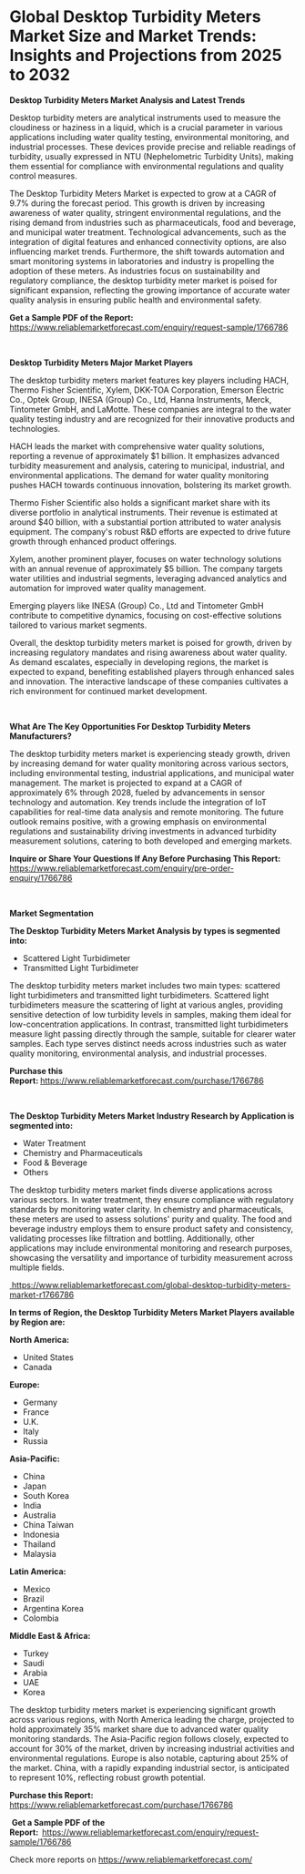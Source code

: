 <p><h1>Global Desktop Turbidity Meters Market Size and Market Trends: Insights and Projections from 2025 to 2032</h1></p><p><strong>Desktop Turbidity Meters Market Analysis and Latest Trends</strong></p>
<p><p>Desktop turbidity meters are analytical instruments used to measure the cloudiness or haziness in a liquid, which is a crucial parameter in various applications including water quality testing, environmental monitoring, and industrial processes. These devices provide precise and reliable readings of turbidity, usually expressed in NTU (Nephelometric Turbidity Units), making them essential for compliance with environmental regulations and quality control measures.</p><p>The Desktop Turbidity Meters Market is expected to grow at a CAGR of 9.7% during the forecast period. This growth is driven by increasing awareness of water quality, stringent environmental regulations, and the rising demand from industries such as pharmaceuticals, food and beverage, and municipal water treatment. Technological advancements, such as the integration of digital features and enhanced connectivity options, are also influencing market trends. Furthermore, the shift towards automation and smart monitoring systems in laboratories and industry is propelling the adoption of these meters. As industries focus on sustainability and regulatory compliance, the desktop turbidity meter market is poised for significant expansion, reflecting the growing importance of accurate water quality analysis in ensuring public health and environmental safety.</p></p>
<p><strong>Get a Sample PDF of the Report:&nbsp;</strong> <a href="https://www.reliablemarketforecast.com/enquiry/request-sample/1766786?utm_campaign=2253&utm_medium=2&utm_source=Github&utm_content=ia&utm_term=27022025&utm_id=desktop-turbidity-meters">https://www.reliablemarketforecast.com/enquiry/request-sample/1766786</a></p>
<p>&nbsp;</p>
<p><strong>Desktop Turbidity Meters Major Market Players</strong></p>
<p><p>The desktop turbidity meters market features key players including HACH, Thermo Fisher Scientific, Xylem, DKK-TOA Corporation, Emerson Electric Co., Optek Group, INESA (Group) Co., Ltd, Hanna Instruments, Merck, Tintometer GmbH, and LaMotte. These companies are integral to the water quality testing industry and are recognized for their innovative products and technologies.</p><p>HACH leads the market with comprehensive water quality solutions, reporting a revenue of approximately $1 billion. It emphasizes advanced turbidity measurement and analysis, catering to municipal, industrial, and environmental applications. The demand for water quality monitoring pushes HACH towards continuous innovation, bolstering its market growth.</p><p>Thermo Fisher Scientific also holds a significant market share with its diverse portfolio in analytical instruments. Their revenue is estimated at around $40 billion, with a substantial portion attributed to water analysis equipment. The company's robust R&D efforts are expected to drive future growth through enhanced product offerings.</p><p>Xylem, another prominent player, focuses on water technology solutions with an annual revenue of approximately $5 billion. The company targets water utilities and industrial segments, leveraging advanced analytics and automation for improved water quality management.</p><p>Emerging players like INESA (Group) Co., Ltd and Tintometer GmbH contribute to competitive dynamics, focusing on cost-effective solutions tailored to various market segments.</p><p>Overall, the desktop turbidity meters market is poised for growth, driven by increasing regulatory mandates and rising awareness about water quality. As demand escalates, especially in developing regions, the market is expected to expand, benefiting established players through enhanced sales and innovation. The interactive landscape of these companies cultivates a rich environment for continued market development.</p></p>
<p>&nbsp;</p>
<p><strong>What Are The Key Opportunities For Desktop Turbidity Meters Manufacturers?</strong></p>
<p><p>The desktop turbidity meters market is experiencing steady growth, driven by increasing demand for water quality monitoring across various sectors, including environmental testing, industrial applications, and municipal water management. The market is projected to expand at a CAGR of approximately 6% through 2028, fueled by advancements in sensor technology and automation. Key trends include the integration of IoT capabilities for real-time data analysis and remote monitoring. The future outlook remains positive, with a growing emphasis on environmental regulations and sustainability driving investments in advanced turbidity measurement solutions, catering to both developed and emerging markets.</p></p>
<p><strong>Inquire or Share Your Questions If Any Before Purchasing This Report:</strong> <a href="https://www.reliablemarketforecast.com/enquiry/pre-order-enquiry/1766786?utm_campaign=2253&utm_medium=2&utm_source=Github&utm_content=ia&utm_term=27022025&utm_id=desktop-turbidity-meters">https://www.reliablemarketforecast.com/enquiry/pre-order-enquiry/1766786</a></p>
<p>&nbsp;</p>
<p><strong>Market Segmentation</strong></p>
<p><strong>The Desktop Turbidity Meters Market Analysis by types is segmented into:</strong></p>
<p><ul><li>Scattered Light Turbidimeter</li><li>Transmitted Light Turbidimeter</li></ul></p>
<p><p>The desktop turbidity meters market includes two main types: scattered light turbidimeters and transmitted light turbidimeters. Scattered light turbidimeters measure the scattering of light at various angles, providing sensitive detection of low turbidity levels in samples, making them ideal for low-concentration applications. In contrast, transmitted light turbidimeters measure light passing directly through the sample, suitable for clearer water samples. Each type serves distinct needs across industries such as water quality monitoring, environmental analysis, and industrial processes.</p></p>
<p><strong>Purchase this Report:&nbsp;</strong><a href="https://www.reliablemarketforecast.com/purchase/1766786?utm_campaign=2253&utm_medium=2&utm_source=Github&utm_content=ia&utm_term=27022025&utm_id=desktop-turbidity-meters">https://www.reliablemarketforecast.com/purchase/1766786</a></p>
<p>&nbsp;</p>
<p><strong>The Desktop Turbidity Meters Market Industry Research by Application is segmented into:</strong></p>
<p><ul><li>Water Treatment</li><li>Chemistry and Pharmaceuticals</li><li>Food & Beverage</li><li>Others</li></ul></p>
<p><p>The desktop turbidity meters market finds diverse applications across various sectors. In water treatment, they ensure compliance with regulatory standards by monitoring water clarity. In chemistry and pharmaceuticals, these meters are used to assess solutions' purity and quality. The food and beverage industry employs them to ensure product safety and consistency, validating processes like filtration and bottling. Additionally, other applications may include environmental monitoring and research purposes, showcasing the versatility and importance of turbidity measurement across multiple fields.</p></p>
<p><a href="https://www.reliablemarketforecast.com/global-desktop-turbidity-meters-market-r1766786?utm_campaign=2253&utm_medium=2&utm_source=Github&utm_content=ia&utm_term=27022025&utm_id=desktop-turbidity-meters">&nbsp;https://www.reliablemarketforecast.com/global-desktop-turbidity-meters-market-r1766786</a></p>
<p><strong>In terms of Region, the Desktop Turbidity Meters Market Players available by Region are:</strong></p>
<p>
    <p> <strong> North America: </strong>
        <ul>
            <li>United States</li>
            <li>Canada</li>
        </ul>
        </p> 
    <p> <strong> Europe: </strong>
        <ul>
            <li>Germany</li>
            <li>France</li>
            <li>U.K.</li>
            <li>Italy</li>
            <li>Russia</li>
        </ul>
        </p> 
    <p> <strong> Asia-Pacific: </strong>
        <ul>
            <li>China</li>
            <li>Japan</li>
            <li>South Korea</li>
            <li>India</li>
            <li>Australia</li>
            <li>China Taiwan</li>
            <li>Indonesia</li>
            <li>Thailand</li>
            <li>Malaysia</li>
        </ul>
        </p> 
    <p> <strong> Latin America: </strong>
        <ul>
            <li>Mexico</li>
            <li>Brazil</li>
            <li>Argentina Korea</li>
            <li>Colombia</li>
        </ul>
        </p> 
    <p> <strong> Middle East & Africa: </strong>
        <ul>
            <li>Turkey</li>
            <li>Saudi</li>
            <li>Arabia</li>
            <li>UAE</li>
            <li>Korea</li>
        </ul>
    </p>
    </p>
<p><p>The desktop turbidity meters market is experiencing significant growth across various regions, with North America leading the charge, projected to hold approximately 35% market share due to advanced water quality monitoring standards. The Asia-Pacific region follows closely, expected to account for 30% of the market, driven by increasing industrial activities and environmental regulations. Europe is also notable, capturing about 25% of the market. China, with a rapidly expanding industrial sector, is anticipated to represent 10%, reflecting robust growth potential.</p></p>
<p><strong>Purchase this Report: </strong><a href="https://www.reliablemarketforecast.com/purchase/1766786?utm_campaign=2253&utm_medium=2&utm_source=Github&utm_content=ia&utm_term=27022025&utm_id=desktop-turbidity-meters">https://www.reliablemarketforecast.com/purchase/1766786</a></p>
<p>&nbsp;<strong>Get a Sample PDF of the Report:&nbsp;&nbsp;</strong><a href="https://www.reliablemarketforecast.com/enquiry/request-sample/1766786?utm_campaign=2253&utm_medium=2&utm_source=Github&utm_content=ia&utm_term=27022025&utm_id=desktop-turbidity-meters">https://www.reliablemarketforecast.com/enquiry/request-sample/1766786</a></p>
<p><strong></strong></p>
<p>Check more reports on <a href="https://www.reliablemarketforecast.com/?utm_campaign=2253&utm_medium=2&utm_source=Github&utm_content=ia&utm_term=27022025&utm_id=desktop-turbidity-meters">https://www.reliablemarketforecast.com/</a></p>